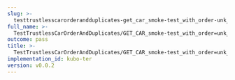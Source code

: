 ```yaml
---
slug: >-
  testtrustlesscarorderandduplicates-get_car_smoke-test_with_order-unk_of_unixfs_directory
full_name: >-
  TestTrustlessCarOrderAndDuplicates/GET_CAR_smoke-test_with_order=unk_of_UnixFS_Directory
outcome: pass
title: >-
  TestTrustlessCarOrderAndDuplicates/GET_CAR_smoke-test_with_order=unk_of_UnixFS_Directory
implementation_id: kubo-ter
version: v0.0.2
---
```


